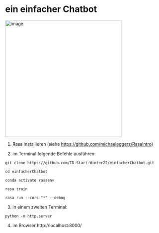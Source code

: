 # ein einfacher Chatbot
<img width="374" alt="image" src="https://user-images.githubusercontent.com/14870896/197331342-5fc573e2-c31b-4576-bc55-449a3ff89e04.png">

1. Rasa installieren (siehe https://github.com/michaeleggers/RasaIntro)

2. im Terminal folgende Befehle ausführen:
```
git clone https://github.com/ID-Start-Winter22/einfacherChatbot.git
```
```
cd einfacherChatbot
```
```
conda activate rasaenv
```
```
rasa train
```
```
rasa run --cors "*" --debug
```

3. in einem zweiten Terminal:

```
python -m http.server
```

4. im Browser http://localhost:8000/
